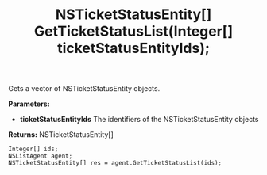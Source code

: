 ﻿---
uid: crmscript_ref_NSListAgent_GetTicketStatusList
title: NSTicketStatusEntity[] GetTicketStatusList(Integer[]  ticketStatusEntityIds);
intellisense: NSListAgent.GetTicketStatusList
keywords: NSListAgent, GetTicketStatusList
so.topic: reference
---

Gets a vector of NSTicketStatusEntity objects.

**Parameters:**
 - **ticketStatusEntityIds** The identifiers of the NSTicketStatusEntity objects

**Returns:** NSTicketStatusEntity[]

```crmscript
Integer[] ids;
NSListAgent agent;
NSTicketStatusEntity[] res = agent.GetTicketStatusList(ids);
```

